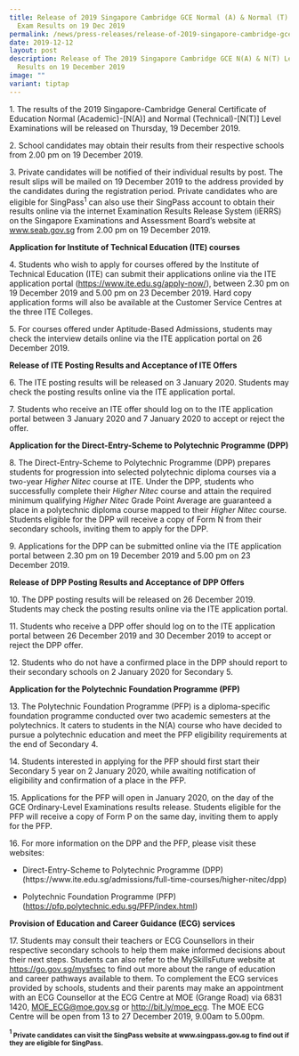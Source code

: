 ```yaml
---
title: Release of 2019 Singapore Cambridge GCE Normal (A) & Normal (T) Level
  Exam Results on 19 Dec 2019
permalink: /news/press-releases/release-of-2019-singapore-cambridge-gce-n-a-n-t-exam-results-on-19-dec-19/
date: 2019-12-12
layout: post
description: Release of The 2019 Singapore Cambridge GCE N(A) & N(T) Level Exam
  Results on 19 December 2019
image: ""
variant: tiptap
---
```

<p>1. The results of the 2019 Singapore-Cambridge General Certificate of
Education Normal (Academic)-[N(A)] and Normal (Technical)-[N(T)] Level
Examinations will be released on Thursday, 19 December 2019.</p>
<p>2. School candidates may obtain their results from their respective schools
from 2.00 pm on 19 December 2019.</p>
<p>3. Private candidates will be notified of their individual results by
post. The result slips will be mailed on 19 December 2019 to the address
provided by the candidates during the registration period. Private candidates
who are eligible for SingPass<sup>1</sup> can also use their SingPass account
to obtain their results online via the internet Examination Results Release
System (iERRS) on the Singapore Examinations and Assessment Board’s website
at <a href="https://www.seab.gov.sg/" rel="noopener noreferrer nofollow" target="_blank">www.seab.gov.sg</a> from
2.00 pm on 19 December 2019.</p>
<p><strong>Application for Institute of Technical Education (ITE) courses</strong>
</p>
<p>4. Students who wish to apply for courses offered by the Institute of
Technical Education (ITE) can submit their applications online via the
ITE application portal (<a href="https://www.ite.edu.sg/apply-now/" rel="noopener noreferrer nofollow" target="_blank">https://www.ite.edu.sg/apply-now/</a>),
between 2.30 pm on 19 December 2019 and 5.00 pm on 23 December 2019. Hard
copy application forms will also be available at the Customer Service Centres
at the three ITE Colleges.</p>
<p>5. For courses offered under Aptitude-Based Admissions, students may check
the interview details online via the ITE application portal on 26 December
2019.</p>
<p><strong>Release of ITE Posting Results and Acceptance of ITE Offers</strong>
</p>
<p>6. The ITE posting results will be released on 3 January 2020. Students
may check the posting results online via the ITE application portal.</p>
<p>7. Students who receive an ITE offer should log on to the ITE application
portal between 3 January 2020 and 7 January 2020 to accept or reject the
offer.</p>
<p><strong>Application for the Direct-Entry-Scheme to Polytechnic Programme (DPP)</strong>
</p>
<p>8. The Direct-Entry-Scheme to Polytechnic Programme (DPP) prepares students
for progression into selected polytechnic diploma courses via a two-year <em>Higher Nitec</em> course
at ITE. Under the DPP, students who successfully complete their <em>Higher Nitec </em>course
and attain the required minimum qualifying <em>Higher Nitec</em> Grade Point
Average are guaranteed a place in a polytechnic diploma course mapped to
their <em>Higher Nitec</em> course. Students eligible for the DPP will receive
a copy of Form N from their secondary schools, inviting them to apply for
the DPP.</p>
<p>9. Applications for the DPP can be submitted online via the ITE application
portal between 2.30 pm on 19 December 2019 and 5.00 pm on 23 December 2019.</p>
<p><strong>Release of DPP Posting Results and Acceptance of DPP Offers</strong>
</p>
<p>10. The DPP posting results will be released on 26 December 2019. Students
may check the posting results online via the ITE application portal.</p>
<p>11. Students who receive a DPP offer should log on to the ITE application
portal between 26 December 2019 and 30 December 2019 to accept or reject
the DPP offer.</p>
<p>12. Students who do not have a confirmed place in the DPP should report
to their secondary schools on 2 January 2020 for Secondary 5.</p>
<p><strong>Application for the Polytechnic Foundation Programme (PFP)</strong>
</p>
<p>13. The Polytechnic Foundation Programme (PFP) is a diploma-specific foundation
programme conducted over two academic semesters at the polytechnics. It
caters to students in the N(A) course who have decided to pursue a polytechnic
education and meet the PFP eligibility requirements at the end of Secondary
4.</p>
<p>14. Students interested in applying for the PFP should first start their
Secondary 5 year on 2 January 2020, while awaiting notification of eligibility
and confirmation of a place in the PFP.</p>
<p>15. Applications for the PFP will open in January 2020, on the day of
the GCE Ordinary-Level Examinations results release. Students eligible
for the PFP will receive a copy of Form P on the same day, inviting them
to apply for the PFP.</p>
<p>16. For more information on the DPP and the PFP, please visit these websites:</p>
<ul data-tight="true" class="tight">
<li>
<p>Direct-Entry-Scheme to Polytechnic Programme (DPP)
<br>(https://www.ite.edu.sg/admissions/full-time-courses/higher-nitec/dpp)</p>
</li>
<li>
<p>Polytechnic Foundation Programme (PFP)
<br>(<a href="https://pfp.polytechnic.edu.sg/PFP/index.html" rel="noopener noreferrer nofollow" target="_blank">https://pfp.polytechnic.edu.sg/PFP/index.html</a>)</p>
</li>
</ul>
<p><strong>Provision of Education and Career Guidance (ECG) services</strong>
</p>
<p>17. Students may consult their teachers or ECG Counsellors in their respective
secondary schools to help them make informed decisions about their next
steps. Students can also refer to the MySkillsFuture website at <a href="https://go.gov.sg/mysfsec" rel="noopener noreferrer nofollow" target="_blank">https://go.gov.sg/mysfsec</a> to
find out more about the range of education and career pathways available
to them. To complement the ECG services provided by schools, students and
their parents may make an appointment with an ECG Counsellor at the ECG
Centre at MOE (Grange Road) via 6831 1420, <a href="mailto:MOE_ECG@moe.gov.sg" rel="noopener noreferrer nofollow" target="_blank">MOE_ECG@moe.gov.sg</a> or <a href="https://go.gov.sg/moe-ecg-centre" rel="noopener noreferrer nofollow" target="_blank">http://bit.ly/moe_ecg</a>.
The MOE ECG Centre will be open from 13 to 27 December 2019, 9.00am to
5.00pm.</p>
<p><strong><sup><sub>1</sub></sup><sub> Private candidates can visit the SingPass website at </sub><a href="https://www.singpass.gov.sg/" rel="noopener noreferrer nofollow" target="_blank"><sub>www.singpass.gov.sg</sub></a><sub> to find out if they are eligible for SingPass.</sub></strong>
</p>
<p></p>